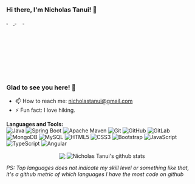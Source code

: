 ### Hi there, I'm Nicholas Tanui! 👋
<a href="mailto:nicholastanui@gmail.com"> <img src="https://img.icons8.com/fluent/48/000000/gmail.png" width="3.5%"/> </a>
[<img src="https://img.icons8.com/color/48/000000/linkedin.png" width="3.5%"/>](https://www.linkedin.com/in/nicholastanui/)
[<img src="https://img.icons8.com/color/48/000000/twitter.png" width="3.5%"/>](https://twitter.com/NicholasTanui)


### Glad to see you here! 🤩 &nbsp;

- 📫 How to reach me: nicholastanui@gmail.com
- ⚡ Fun fact: I love hiking.

**Languages and Tools:** &nbsp;
<br/>
![Java](https://img.shields.io/badge/-java-3f4441?style=flat&logo=java)
![Spring Boot](https://img.shields.io/badge/-Spring%20Boot-6DB33F?style=flat&logo=spring)
![Apache Maven](https://img.shields.io/badge/-Apache%20Maven-C71A36?style=flat&logo=apache-maven)
![Git](https://img.shields.io/badge/-Git-black?style=flat&logo=git)
![GitHub](https://img.shields.io/badge/-GitHub-181717?style=flat&logo=github)
![GitLab](https://img.shields.io/badge/-GitLab-FCA121?style=flat&logo=gitlab)
![MongoDB](https://img.shields.io/badge/-MongoDB-black?style=flat&logo=mongodb)
![MySQL](https://img.shields.io/badge/-MySQL-black?style=flat&logo=mysql)
![HTML5](https://img.shields.io/badge/-HTML5-E34F26?style=flat&logo=html5&logoColor=white)
![CSS3](https://img.shields.io/badge/-CSS3-1572B6?style=flat&logo=css3)
![Bootstrap](https://img.shields.io/badge/-Bootstrap-563D7C?style=flat&logo=bootstrap)
![JavaScript](https://img.shields.io/badge/-JavaScript-black?style=flat-square&logo=javascript)
![TypeScript](https://img.shields.io/badge/-TypeScript-007ACC?style=flat&logo=typescript)
![Angular](https://img.shields.io/badge/-Angular-DD0031?style=flat&logo=angular)


<p align="center">
  <img align="center" src="https://github-readme-stats.vercel.app/api/top-langs/?username=nicholastanui&theme=gotham&hide_langs_below=1&layout=compact" />
  <img align="center" src="https://github-readme-stats.vercel.app/api?username=nicholastanui&show_icons=true&theme=gotham&line_height=21" alt="Nicholas Tanui's github stats"/>
</p>

*PS: Top languages does not indicate my skill level or something like that, it's a github metric of which languages I have the most code on github*

<br />
